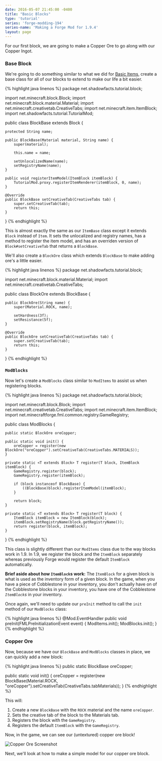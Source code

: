 ```yaml
---
date: 2016-05-07 21:45:00 -0400
title: "Basic Blocks"
type: 'tutorial'
series: 'forge-modding-194'
series-name: 'Making a Forge Mod for 1.9.4'
layout: page
---
```


For our first block, we are going to make a Copper Ore to go along with our Copper Ingot. 

### Base Block
We're going to do something similar to what we did for [Basic Items](/tutorials/forge-modding-19/basic-items/), create a base class for all of our blocks to extend to make our life a bit easier.

{% highlight java linenos %}
package net.shadowfacts.tutorial.block;

import net.minecraft.block.Block;
import net.minecraft.block.material.Material;
import net.minecraft.creativetab.CreativeTabs;
import net.minecraft.item.ItemBlock;
import net.shadowfacts.tutorial.TutorialMod;

public class BlockBase extends Block {

	protected String name;

	public BlockBase(Material material, String name) {
		super(material);

		this.name = name;

		setUnlocalizedName(name);
		setRegistryName(name);
	}

	public void registerItemModel(ItemBlock itemBlock) {
		TutorialMod.proxy.registerItemRenderer(itemBlock, 0, name);
	}

	@Override
	public BlockBase setCreativeTab(CreativeTabs tab) {
		super.setCreativeTab(tab);
		return this;
	}

}
{% endhighlight %}

This is almost exactly the same as our `ItemBase` class except it extends `Block` instead of `Item`. It sets the unlocalized and registry names, has a method to register the item model, and has an overriden version of `Block#setCreativeTab` that returns a `BlockBase`.

We'll also create a `BlockOre` class which extends `BlockBase` to make adding ore's a little easier.

{% highlight java linenos %}
package net.shadowfacts.tutorial.block;

import net.minecraft.block.material.Material;
import net.minecraft.creativetab.CreativeTabs;

public class BlockOre extends BlockBase {

	public BlockOre(String name) {
		super(Material.ROCK, name);

		setHardness(3f);
		setResistance(5f);
	}

	@Override
	public BlockOre setCreativeTab(CreativeTabs tab) {
		super.setCreativeTab(tab);
		return this;
	}

}
{% endhighlight %}

### `ModBlocks`

Now let's create a `ModBlocks` class similar to `ModItems` to assist us when registering blocks.

{% highlight java linenos %}
package net.shadowfacts.tutorial.block;

import net.minecraft.block.Block;
import net.minecraft.creativetab.CreativeTabs;
import net.minecraft.item.ItemBlock;
import net.minecraftforge.fml.common.registry.GameRegistry;

public class ModBlocks {

	public static BlockOre oreCopper;

	public static void init() {
		oreCopper = register(new BlockOre("oreCopper").setCreativeTab(CreativeTabs.MATERIALS));
	}

	private static <T extends Block> T register(T block, ItemBlock itemBlock) {
		GameRegistry.register(block);
		GameRegistry.register(itemBlock);

		if (block instanceof BlockBase) {
			((BlockBase)block).registerItemModel(itemBlock);
		}

		return block;
	}

	private static <T extends Block> T register(T block) {
		ItemBlock itemBlock = new ItemBlock(block);
		itemBlock.setRegistryName(block.getRegistryName());
		return register(block, itemBlock);
	}

}
{% endhighlight %}

This class is slightly different than our `ModItems` class due to the way blocks work in 1.9. In 1.9, we register the block and the `ItemBlock` separately whereas previously Forge would register the default `ItemBlock` automatically. 

**Brief aside about how `ItemBlock`s work:** The `ItemBlock` for a given block is what is used as the inventory form of a given block. In the game, when you have a piece of Cobblestone in your inventory, you don't actually have on of the Cobblestone blocks in your inventory, you have one of the Cobblestone _`ItemBlock`s_ in your inventory.

Once again, we'll need to update our `preInit` method to call the `init` method of our `ModBlocks` class:

{% highlight java linenos %}
@Mod.EventHandler
public void preInit(FMLPreInitializationEvent event) {
	ModItems.init();
	ModBlocks.init();
}
{% endhighlight %}

### Copper Ore

Now, because we have our `BlockBase` and `ModBlocks` classes in place, we can quickly add a new block:

{% highlight java linenos %}
public static BlockBase oreCopper;

public static void init() {
	oreCopper = register(new BlockBase(Material.ROCK, "oreCopper").setCreativeTab(CreativeTabs.tabMaterials));
}
{% endhighlight %}

This will:

1. Create a new `BlockBase` with the `ROCK` material and the name `oreCopper`.
2. Sets the creative tab of the block to the Materials tab.
3. Registers the block with the `GameRegistry`.
4. Registers the default `ItemBlock` with the `GameRegistry`.


Now, in the game, we can see our (untextured) copper ore block!

![Copper Ore Screenshot](http://i.imgur.com/uWdmyA5.png)

Next, we'll look at how to make a simple model for our copper ore block.